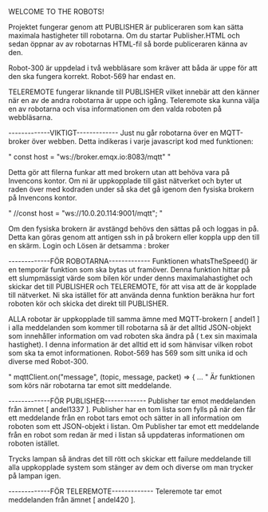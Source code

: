 WELCOME TO THE ROBOTS!

Projektet fungerar genom att PUBLISHER är publiceraren som kan sätta maximala hastigheter till robotarna.
Om du startar Publisher.HTML och sedan öppnar av av robotarnas HTML-fil så borde publiceraren känna av den.

Robot-300 är uppdelad i två webbläsare som kräver att båda är uppe för att den ska fungera korrekt.
Robot-569 har endast en.

TELEREMOTE fungerar liknande till PUBLISHER vilket innebär att den känner när en av de andra robotarna är uppe och igång.
Teleremote ska kunna välja en av robotarna och visa informationen om den valda roboten på webbläsarna.


-------------VIKTIGT-------------
Just nu går robotarna över en MQTT-broker över webben. Detta indikeras i varje javascript kod med funktionen:

 " const host = "ws://broker.emqx.io:8083/mqtt" "
 
Detta gör att filerna funkar att med brokern utan att behöva vara på Invencons kontor.
Om ni är uppkopplade till gäst nätverket och byter ut raden över med kodraden under så ska det gå igenom den fysiska brokern på Invencons kontor.

" //const host = "ws://10.0.20.114:9001/mqtt"; "

Om den fysiska brokern är avstängd behövs den sättas på och loggas in på.
Detta kan göras genom att antigen ssh in på brokern eller koppla upp den till en skärm.
Login och Lösen är detsamma : broker

-------------FÖR ROBOTARNA-------------
Funktionen whatsTheSpeed() är en temporär funktion som ska bytas ut framöver. Denna funktion hittar på ett slumpmässigt värde som bilen kör 
under denns maximalahastighet och skickar det till PUBLISHER och TELEREMOTE, för att visa att de är kopplade till nätverket. Ni ska istället
för att använda denna funktion beräkna hur fort roboten kör och skicka det direkt till PUBLISHER.

ALLA robotar är uppkopplade till samma ämne med MQTT-brokern [ andel1 ] i alla meddelanden som kommer till robotarna så är det alltid JSON-objekt 
som innehåller information om vad roboten ska ändra på ( t.ex sin maximala hastighet). I denna information är det alltid ett id som hänvisar
vilken robot som ska ta emot informationen. Robot-569 has 569 som sitt unika id och diverse med Robot-300.

" mqttClient.on("message", (topic, message, packet) => { 
... "
Är funktionen som körs när robotarna tar emot sitt meddelande.

-------------FÖR PUBLISHER-------------
Publisher tar emot meddelanden från ämnet [ andel1337 ].
Publisher har en tom lista som fylls på när den får ett meddelande från en robot tars emot och sätter in all information om roboten som ett JSON-objekt i listan.
Om Publisher tar emot ett meddelande från en robot som redan är med i listan så uppdateras informationen om roboten istället.

Trycks lampan så ändras det till rött och skickar ett failure meddelande till alla uppkopplade system som stänger av dem och diverse om man trycker på lampan igen.

-------------FÖR TELEREMOTE-------------
Teleremote tar emot meddelanden från ämnet [ andel420 ].



 
